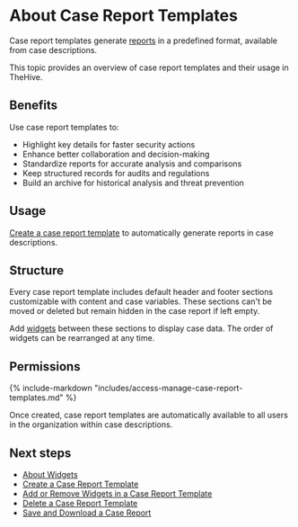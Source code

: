 # About Case Report Templates

<!-- md:license Platinum -->

Case report templates generate [reports](../../../../analyst-corner/cases/case-reports/about-case-reports.md) in a predefined format, available from case descriptions.

This topic provides an overview of case report templates and their usage in TheHive.

## Benefits

Use case report templates to:

* Highlight key details for faster security actions
* Enhance better collaboration and decision-making
* Standardize reports for accurate analysis and comparisons
* Keep structured records for audits and regulations
* Build an archive for historical analysis and threat prevention

## Usage

[Create a case report template](create-a-case-report-template.md) to automatically generate reports in case descriptions.

## Structure

Every case report template includes default header and footer sections customizable with content and case variables. These sections can't be moved or deleted but remain hidden in the case report if left empty.

Add [widgets](widgets-case-report-templates.md) between these sections to display case data. The order of widgets can be rearranged at any time.

## Permissions

{% include-markdown "includes/access-manage-case-report-templates.md" %}

Once created, case report templates are automatically available to all users in the organization within case descriptions.

<h2>Next steps</h2>

* [About Widgets](widgets-case-report-templates.md)
* [Create a Case Report Template](create-a-case-report-template.md)
* [Add or Remove Widgets in a Case Report Template](add-remove-widgets-case-report-template.md)
* [Delete a Case Report Template](delete-a-case-report-template.md)
* [Save and Download a Case Report](../../../../analyst-corner/cases/case-reports/save-download-a-case-report.md)